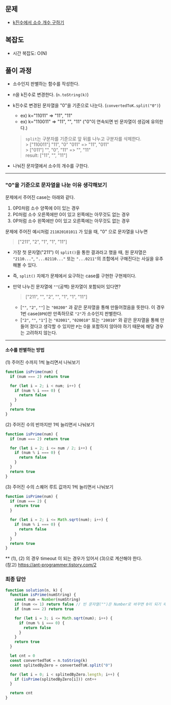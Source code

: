 ## 문제

- [k진수에서 소수 개수 구하기](https://school.programmers.co.kr/learn/courses/30/lessons/92335)

## 복잡도

- 시간 복잡도: O(N)

## 풀이 과정

- 소수인지 판별하는 함수를 작성한다.
- n을 k진수로 변경한다. (`n.toString(k)`)
- k진수로 변경된 문자열을 "0"을 기준으로 나눈다. (`convertedToK.split("0")`)

  - ex) k="11011" => "11", "11"
  - ex) k="110011" => "11", "", "11" ("0"이 연속되면 빈 문자열이 생김에 유의한다.)

  > `split`는 구분자를 기준으로 앞 뒤를 나누고 구분자를 삭제한다.<br/> > ["110011"] "11", "0" "011" => "11", "011"<br/> > ["011"] "", "0", "11" => "", "11"<br/>
  > result: ["11", "", "11"]

- 나눠진 문자열에서 소수의 개수를 구한다.

---

### "0"을 기준으로 문자열을 나눈 이유 생각해보기

문제에서 주어진 case는 아래와 같다.

1. 0P0처럼 소수 양쪽에 0이 있는 경우
2. P0처럼 소수 오른쪽에만 0이 있고 왼쪽에는 아무것도 없는 경우
3. 0P처럼 소수 왼쪽에만 0이 있고 오른쪽에는 아무것도 없는 경우

문제에 주어진 예시처럼 `211020101011` 가 있을 때, "0" 으로 문자열을 나누면

> ["211", "2", "1", "1", "11"]

- 가장 첫 문자열("211") 이 `split()`을 통한 결과라고 했을 때, 원 문자열은 `"2110..."`, `"...02110..."` 또는 `"...0211"`의 조합에서 구해진다는 사실을 유추해볼 수 있다.
- 즉, `split()` 자체가 문제에서 요구하는 case를 구현한 구현체이다.

- 만약 나누진 문자열에 `""`(공백) 문자열이 포함되어 있다면?

  > ["211", "", "2", "", "1", "1", "11"]

  - [`""`, `"2"`, `""`] 는 `"00200"` 과 같은 문자열을 통해 만들어졌음을 뜻한다. 이 경우 1번 case(`0P0`)만 만족하므로 `"2"`가 소수인지 판별한다.
  - [`"2"`, `""`, `"1"`] 는 `"02001"`, `"020010"` 또는 `"20010"` 와 같은 문자열을 통해 만들어 졌다고 생각할 수 있지만 `P`는 0을 포함하지 않아야 하기 때문에 해당 경우는 고려하지 않는다.

---

#### 소수를 판별하는 방법

(1) 주어진 수까지 1씩 늘리면서 나눠보기

```js
function isPrime(num) {
  if (num === 2) return true

  for (let i = 2; i < num; i++) {
    if (num % i === 0) {
      return false
    }
  }
  return true
}
```

(2) 주어진 수의 반까지만 1씩 늘리면서 나눠보기

```js
function isPrime(num) {
  if (num === 2) return true

  for (let i = 2; i <= num / 2; i++) {
    if (num % i === 0) {
      return false
    }
  }
  return true
}
```

(3) 주어진 수의 스퀘어 루트 값까지 1씩 늘리면서 나눠보기

```js
function isPrime(num) {
  if (num === 2) {
    return true
  }

  for (let i = 2; i <= Math.sqrt(num); i++) {
    if (num % i === 0) {
      return false
    }
  }
  return true
}
```

\*\* (1), (2) 의 경우 timeout 이 되는 경우가 있어서 (3)으로 계산해야 한다.<br/>
(참고) https://ant-programmer.tistory.com/2

### 최종 답안

```js
function solution(n, k) {
  function isPrime(numString) {
    const num = Number(numString)
    if (num <= 1) return false // 빈 문자열("")은 Number로 바꾸면 0이 되기 때문에 0까지 고려해야 한다.
    if (num === 2) return true

    for (let i = 3; i <= Math.sqrt(num); i++) {
      if (num % i === 0) {
        return false
      }
    }
    return true
  }

  let cnt = 0
  const convertedToK = n.toString(k)
  const splitedByZero = convertedToK.split("0")

  for (let i = 0; i < splitedByZero.length; i++) {
    if (isPrime(splitedByZero[i])) cnt++
  }

  return cnt
}
```
